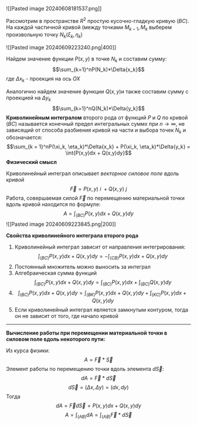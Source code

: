 ![[Pasted image 20240608181537.png]]

Рассмотрим в пространстве $R^2$ простую кусочно-гладкую кривую $(BC)$. На каждой частичной кривой (между точками $M_{k-1}, M_k$ выберем произвольную точку $N_k(\xi_k, \eta_k)$ 

![[Pasted image 20240609223240.png|400]]

Найдем значение функции $P(x,y)$ в точке $N_k$ и составим сумму: $$\sum_{k=1}^nP(N_k)*\Delta{x_k}$$где $\Delta{x_k}$ - проекция на ось $OX$

Аналогично найдем значение функции $Q(x,y)$и также составим сумму с проекцией на $\Delta{y_k}$
$$\sum_{k=1}^nQ(N_k)*\Delta{y_k}$$
**Криволинейным интегралом** второго рода от функций $P$ и $Q$ по кривой $(BC)$ называется конечный предел интегральных суммx при $n \to \infty$, не зависящий от способа разбиения кривой на части и выбора точек $N_k$ и обозначается: $$\sum_{k = 1}^nP(\xi_k, \eta_k)*\Delta{x_k} + P(\xi_k, \eta_k)*\Delta{y_k} = \int{P(x,y)dx + Q(x,y)dy}$$
**Физический смысл**

Криволинейный интеграл описывает *векторное силовое поле вдоль кривой*$$\vec{F} = P(x,y) \ i \ + Q(x,y) \ j$$
Работа, совершаемая силой $\vec{F}$ по перемещению материальной точки вдоль кривой находится по формуле: $$A = \int_{(BC)}P(x,y)dx + Q(x,y)dy$$
![[Pasted image 20240609223845.png|200]]

**Свойства криволинейного интеграла второго рода**

1. Криволинейный интеграл зависит от направления интегрирования: $$\int_{(BC)}P(x,y)dx + Q(x,y)dy = - \int_{(CB)}P(x,y)dx + Q(x,y)dy$$
2. Постоянный множитель можно выносить за интеграл
3. Алгебраическая сумма функций$$\int_{(BC)}P(x,y)dx + Q(x,y)dy = \int_{(BC)}P(x,y)dx + \int_{(BC)}Q(x,y)dy$$
4. $$\int_{(BC)}P(x,y)dx + Q(x,y)dy = \int_{(BK)}P(x,y)dx + Q(x,y)dy + \int_{(KC)}P(x,y)dx + Q(x,y)dy$$
5. Если криволинейный интеграл является замкнутым контуром, тогда он не зависит от того, где начало кривой

---
**Вычисление работы при перемещении материальной точки в силовом поле вдоль некоторого пути:**

Из курса физики: $$A = \vec{F} * \vec{S}$$Элемент работы по перемещению точки вдоль элемента $d\vec{S}$: $$dA = \vec{F}*d\vec{S}$$$$d\vec{S} = (\Delta{x}, \Delta{y}) = (dx, dy)$$Тогда $$dA = \vec{F}d\vec{S} = P(x,y)dx + Q(x,y)dy$$$$A = \int_{(AB)}dA = \int_{(AB)}\vec{F}*d\vec{S}$$